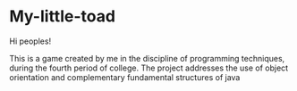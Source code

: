 # My-little-toad

Hi peoples!

This is a game created by me in the discipline of programming techniques, 
during the fourth period of college. 
The project addresses the use of object orientation and complementary fundamental structures of java
